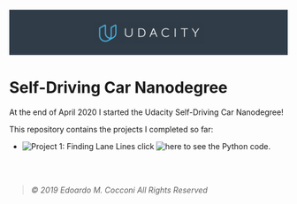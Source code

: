 ![Udacity Banner](Assets/Udacity.png)

# Self-Driving Car Nanodegree

At the end of April 2020 I started the Udacity Self-Driving Car Nanodegree!

This repository contains the projects I completed so far:

- ![Project 1: Finding Lane Lines](Project%201:%20Finding%20Lane%20Lines) click ![here](Project%201:%20Finding%20Lane%20Lines/P1.ipynb) to see the Python code.

<br/>
<br/>

> *©  2019  Edoardo  M.  Cocconi  All  Rights  Reserved*
